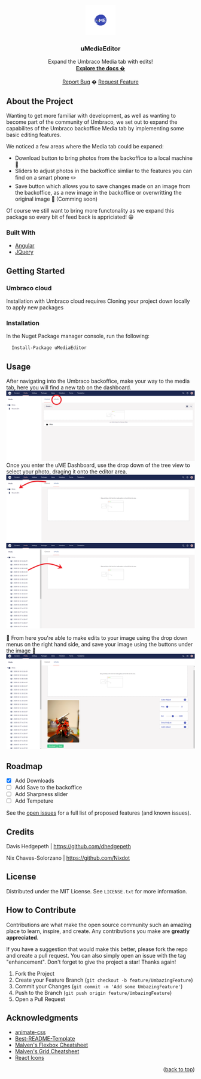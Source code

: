 <!-- PROJECT LOGO -->
<div align="center">
    <a href="https://github.com/dhedgepeth/uMediaEditor">
    <img src="assets/images/uME-icon.png" alt="Logo" width="80" height="80">
  </a>
  <h3 align="center">uMediaEditor</h3>

  <p align="center">
    Expand the Umbraco Media tab with edits!
    <br />
    <a href="https://github.com/dhedgepeth/uMediaEditor"><strong>Explore the docs �</strong></a>
    <br />
    <br />
    <a href="https://github.com/dhedgepeth/uMediaEditor/issues">Report Bug</a>
    �
    <a href="https://github.com/dhedgepeth/uMediaEditor/issues">Request Feature</a>
  </p>
</div>

## About the Project

Wanting to get more familiar with development, as well as wanting to become part of the community of Umbraco, we set out to expand the capabilites of the Umbraco backoffice Media tab by implementing some basic editing features.

We noticed a few areas where the Media tab could be expaned:
* Download button to bring photos from the backoffice to a local machine :arrow_down_small:
* Sliders to adjust photos in the backoffice simliar to the features you can find on a smart phone :pencil2:
* Save button which allows you to save changes made on an image from the backoffice, as a new image in the backoffice or overwritting the original image :floppy_disk: (Comming soon)

Of course we still want to bring more functonality as we expand this package so every bit of feed back is appriciated! :grin:

### Built With

* [Angular](https://angular.io/)
* [JQuery](https://jquery.com)

## Getting Started

### Umbraco cloud 

Installation with Umbraco cloud requires Cloning your project down locally to apply new packages

### Installation

In the Nuget Package manager console, run the following:

```sh
  Install-Package uMediaEditor
  ```

## Usage

After navigating into the Umbraco backoffice, make your way to the media tab, here you will find a new tab on the dashboard.
    ![Example](assets/images/Tutorial_1.png)
Once you enter the uME Dashboard, use the drop down of the tree view to select your photo, draging it onto the editor area.
    ![Click](assets/images/Tutorial_2.png)
    ![and drag](assets/images/Tutorial_3.png)

:star2: From here you're able to make edits to your image using the drop down menus on the right hand side, and save your image using the buttons under the image :star2:
    ![](assets/images/Tutorial_4.png)

## Roadmap

- [x] Add Downloads
- [ ] Add Save to the backoffice
- [ ] Add Sharpness slider
- [ ] Add Tempeture

See the [open issues](https://github.com/dhedgepeth/uMediaEditor/issues) for a full list of proposed features (and known issues).

## Credits

Davis Hedgepeth | https://github.com/dhedgepeth

Nix Chaves-Solorzano | https://github.com/Nixdot

## License

Distributed under the MIT License. See `LICENSE.txt` for more information.

## How to Contribute

Contributions are what make the open source community such an amazing place to learn, inspire, and create. Any contributions you make are **greatly appreciated**.

If you have a suggestion that would make this better, please fork the repo and create a pull request. You can also simply open an issue with the tag "enhancement".
Don't forget to give the project a star! Thanks again!

1. Fork the Project
2. Create your Feature Branch (`git checkout -b feature/UmbazingFeature`)
3. Commit your Changes (`git commit -m 'Add some UmbazingFeature'`)
4. Push to the Branch (`git push origin feature/UmbazingFeature`)
5. Open a Pull Request


## Acknowledgments

* [animate-css](https://github.com/animate-css/animate.css)
* [Best-README-Template](https://github.com/othneildrew/Best-README-Template)
* [Malven's Flexbox Cheatsheet](https://flexbox.malven.co/)
* [Malven's Grid Cheatsheet](https://grid.malven.co/)
* [React Icons](https://react-icons.github.io/react-icons/search)

<p align="right">(<a href="#top">back to top</a>)</p>
